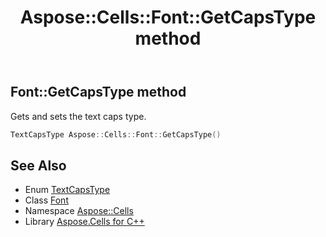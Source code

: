 ﻿---
title: Aspose::Cells::Font::GetCapsType method
linktitle: GetCapsType
second_title: Aspose.Cells for C++ API Reference
description: 'Aspose::Cells::Font::GetCapsType method. Gets and sets the text caps type in C++.'
type: docs
weight: 1200
url: /cpp/aspose.cells/font/getcapstype/
---
## Font::GetCapsType method


Gets and sets the text caps type.

```cpp
TextCapsType Aspose::Cells::Font::GetCapsType()
```

## See Also

* Enum [TextCapsType](../../textcapstype/)
* Class [Font](../)
* Namespace [Aspose::Cells](../../)
* Library [Aspose.Cells for C++](../../../)

